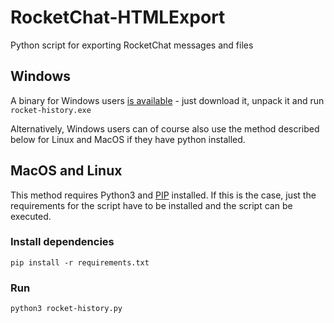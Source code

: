 # RocketChat-HTMLExport
Python script for exporting RocketChat messages and files

## Windows
A binary for Windows users [is available](https://github.com/AGrillenberger/RocketChat-HTMLExport/releases/download/v1-win32/rocket-history.zip) - just download it, unpack it and run ```rocket-history.exe```

Alternatively, Windows users can of course also use the method described below for Linux and MacOS if they have python installed.

## MacOS and Linux
This method requires Python3 and [PIP](https://pip.pypa.io/en/stable/installing/) installed. If this is the case, just the requirements for the script have to be installed and the script can be executed.

### Install dependencies
```
pip install -r requirements.txt
```

### Run
```
python3 rocket-history.py

